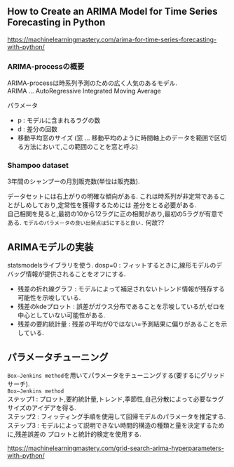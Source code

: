 ## How to Create an ARIMA Model for Time Series Forecasting in Python
https://machinelearningmastery.com/arima-for-time-series-forecasting-with-python/  

### ARIMA-processの概要
ARIMA-processは時系列予測のための広く人気のあるモデル.  
ARIMA ... AutoRegressive Integrated Moving Average  

パラメータ  
- p : モデルに含まれるラグの数
- d : 差分の回数
- 移動平均窓のサイズ
(窓 ... 移動平均のように時間軸上のデータを範囲で区切る方法において,この範囲のことを窓と呼ぶ)

### Shampoo dataset
3年間のシャンプーの月別販売数(単位は販売数).

データセットには右上がりの明確な傾向がある.
これは時系列が非定常であることがしめしており,定常性を獲得するためには
差分をとる必要がある.  
自己相関を見ると,最初の10から12ラグに正の相関があり,最初の5ラグが有意である.
``モデルのパラメータの良い出発点は5にすると良い.``  何故??

## ARIMAモデルの実装
statsmodelsライブラリを使う.
dosp=0 : フィットするときに,線形モデルのデバッグ情報が提供されることをオフにする.

- 残差の折れ線グラフ : モデルによって補足されないトレンド情報が残存する可能性を示唆している.
- 残差のkdeプロット : 誤差がガウス分布であることを示唆しているが,ゼロを中心としていない可能性がある.
- 残差の要約統計量 : 残差の平均が0ではない=予測結果に偏りがあることを示している. 

## パラメータチューニング
``Box–Jenkins method``を用いてパラメータをチューニングする(要するにグリッドサーチ).  
``Box–Jenkins method``  
ステップ1 : プロット,要約統計量,トレンド,季節性,自己分散によって必要なラグサイズのアイデアを得る.  
ステップ2 : フィッティング手順を使用して回帰モデルのパラメータを推定する.  
ステップ3 : モデルによって説明できない時間的構造の種類と量を決定するために,残差誤差の
プロットと統計的検定を使用する.  

https://machinelearningmastery.com/grid-search-arima-hyperparameters-with-python/
